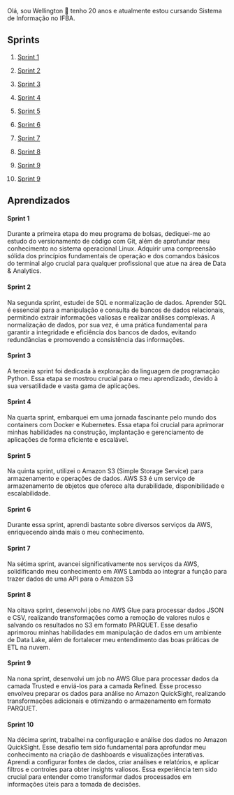 Olá, sou Wellington 👋
tenho 20 anos e atualmente estou cursando Sistema de Informação no IFBA.

## Sprints 

1. [Sprint 1](Sprint%201/README.md)

2. [Sprint 2](Sprint%202/README.md)

3. [Sprint 3](Sprint%203/README.md)

4. [Sprint 4](Sprint%204/README.md)

5. [Sprint 5](Sprint%205/README.md)

6. [Sprint 6](Sprint%206/README.md)

7. [Sprint 7](Sprint%207/README.md)

8. [Sprint 8](Sprint%208/README.md)

9. [Sprint 9](Sprint%209/README.md)

10. [Sprint 9](Sprint%209/README.md)

## Aprendizados

#### Sprint 1
Durante a primeira etapa do meu programa de bolsas, dediquei-me ao estudo do versionamento de código com Git, além de aprofundar meu conhecimento no sistema operacional Linux. Adquirir uma compreensão sólida dos princípios fundamentais de operação e dos comandos básicos do terminal algo crucial para qualquer profissional que atue na área de Data & Analytics.

#### Sprint 2
Na segunda sprint, estudei de SQL e normalização de dados. Aprender SQL é essencial para a manipulação e consulta de bancos de dados relacionais, permitindo extrair informações valiosas e realizar análises complexas. A normalização de dados, por sua vez, é uma prática fundamental para garantir a integridade e eficiência dos bancos de dados, evitando redundâncias e promovendo a consistência das informações.

#### Sprint 3
A terceira sprint foi dedicada à exploração da linguagem de programação Python. Essa etapa se mostrou crucial para o meu aprendizado, devido à sua versatilidade e vasta gama de aplicações.

#### Sprint 4
Na quarta sprint, embarquei em uma jornada fascinante pelo mundo dos containers com Docker e Kubernetes. Essa etapa foi crucial para aprimorar minhas habilidades na construção, implantação e gerenciamento de aplicações de forma eficiente e escalável.

#### Sprint 5
Na quinta sprint, utilizei o Amazon S3 (Simple Storage Service) para armazenamento e operações de dados. AWS S3 é um serviço de armazenamento de objetos que oferece alta durabilidade, disponibilidade e escalabilidade.

#### Sprint 6
Durante essa sprint, aprendi bastante sobre diversos serviços da AWS, enriquecendo ainda mais o meu conhecimento.

#### Sprint 7
Na sétima sprint, avancei significativamente nos serviços da AWS, solidificando meu conhecimento em AWS Lambda ao integrar a função para trazer dados de uma API para o Amazon S3

#### Sprint 8
Na oitava sprint, desenvolvi jobs no AWS Glue para processar dados JSON e CSV, realizando transformações como a remoção de valores nulos e salvando os resultados no S3 em formato PARQUET. Esse desafio aprimorou minhas habilidades em manipulação de dados em um ambiente de Data Lake, além de fortalecer meu entendimento das boas práticas de ETL na nuvem.

#### Sprint 9
Na nona sprint, desenvolvi um job no AWS Glue para processar dados da camada Trusted e enviá-los para a camada Refined. Esse processo envolveu preparar os dados para análise no Amazon QuickSight, realizando transformações adicionais e otimizando o armazenamento em formato PARQUET.

#### Sprint 10
Na décima sprint, trabalhei na configuração e análise dos dados no Amazon QuickSight. Esse desafio tem sido fundamental para aprofundar meu conhecimento na criação de dashboards e visualizações interativas. Aprendi a configurar fontes de dados, criar análises e relatórios, e aplicar filtros e controles para obter insights valiosos. Essa experiência tem sido crucial para entender como transformar dados processados em informações úteis para a tomada de decisões.